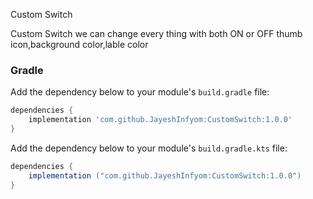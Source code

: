 Custom Switch

Custom Switch we can change every thing with both ON or OFF thumb icon,background color,lable color

### Gradle 

Add the dependency below to your module's `build.gradle` file:

```gradle
dependencies {
    implementation 'com.github.JayeshInfyom:CustomSwitch:1.0.0'
}
```

Add the dependency below to your module's `build.gradle.kts` file:

```gradle
dependencies {
    implementation ("com.github.JayeshInfyom:CustomSwitch:1.0.0")
}
```
